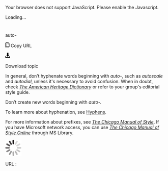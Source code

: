 ﻿Your browser does not support JavaScript. Please enable the Javascript.

Loading...

# 

auto-

![Copy URL](media/back-up-backup/Copy.png)
Copy URL

![Download](media/back-up-backup/Download.png)

Download topic

In general, don’t hyphenate words beginning with *auto-*, such as *autoscale* and *autodial*, unless it's necessary to avoid confusion. When in doubt, check [*The American Heritage Dictionary*](https://ahdictionary.com/) or refer to your group's editorial style guide.

Don’t create new words beginning with *auto-.*

To learn more about hyphenation, see [Hyphens](https://worldready.cloudapp.net/Styleguide/Read?id=2700&topicid=28765).

For more information about prefixes, see [*The Chicago Manual of Style*](http://www.chicagomanualofstyle.org/home.html). If you have Microsoft network access, you can use [*The Chicago Manual of Style Online*](http://aka.ms/mslibrary/cms) through MS Library. 

![In progress](media/back-up-backup/activity-large.gif)

URL :
